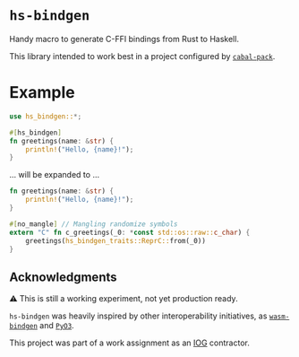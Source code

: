 <!-- cargo-sync-readme start -->

# `hs-bindgen`

Handy macro to generate C-FFI bindings from Rust to Haskell.

This library intended to work best in a project configured by
[`cabal-pack`](https://github.com/yvan-sraka/cabal-pack).

# Example

```rust
use hs_bindgen::*;

#[hs_bindgen]
fn greetings(name: &str) {
    println!("Hello, {name}!");
}
```

... will be expanded to ...

```rust
fn greetings(name: &str) {
    println!("Hello, {name}!");
}

#[no_mangle] // Mangling randomize symbols
extern "C" fn c_greetings(_0: *const std::os::raw::c_char) {
    greetings(hs_bindgen_traits::ReprC::from(_0))
}
```

## Acknowledgments

⚠️ This is still a working experiment, not yet production ready.

`hs-bindgen` was heavily inspired by other interoperability initiatives, as
[`wasm-bindgen`](https://github.com/rustwasm/wasm-bindgen) and
[`PyO3`](https://github.com/PyO3/pyo3).

This project was part of a work assignment as an
[IOG](https://github.com/input-output-hk) contractor.

<!-- cargo-sync-readme end -->

